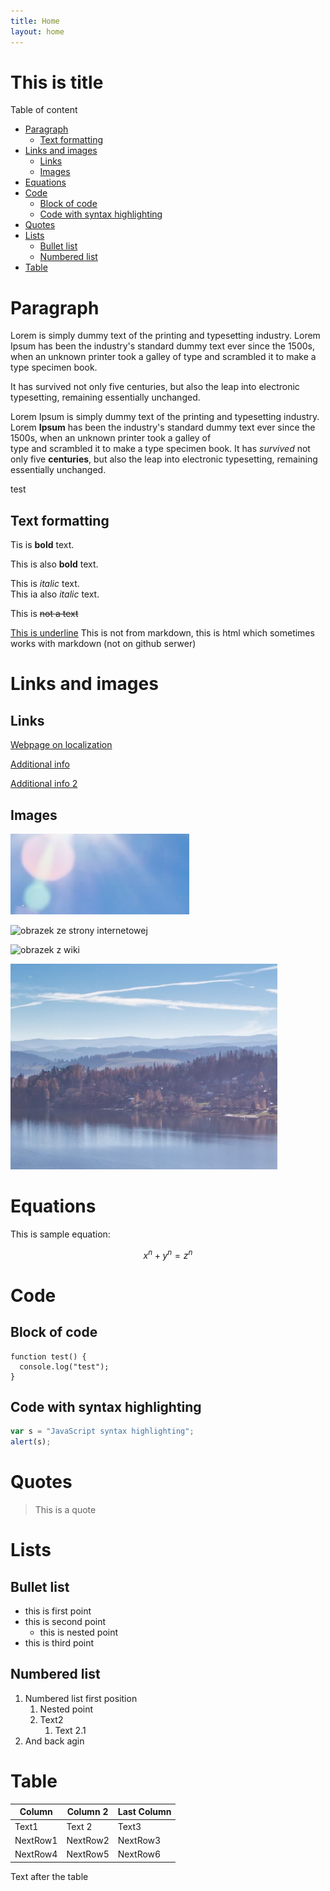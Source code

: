 ```yaml
---
title: Home
layout: home
---
```


<!-- Example of title -->
This is title<!-- omit in toc -->
===========================================

<!-- Here comes the table of content -->
Table of content

- [Paragraph](#paragraph)
  - [Text formatting](#text-formatting)
- [Links and images](#links-and-images)
  - [Links](#links)
  - [Images](#images)
- [Equations](#equations)
- [Code](#code)
  - [Block of code](#block-of-code)
  - [Code with syntax highlighting](#code-with-syntax-highlighting)
- [Quotes](#quotes)
- [Lists](#lists)
  - [Bullet list](#bullet-list)
  - [Numbered list](#numbered-list)
- [Table](#table)


<!-- Example of paragraph of text with line break -->

# Paragraph 
Lorem is simply dummy text of the printing and typesetting industry. Lorem Ipsum has been the industry's standard dummy text ever since the 1500s, when an unknown printer took a galley of type and scrambled it to make a type specimen book. 

It has survived not only five centuries, but also the leap into electronic typesetting, remaining essentially unchanged. 

Lorem Ipsum is simply dummy text of the printing and typesetting industry. Lorem **Ipsum** has been the industry's standard dummy text ever since the 1500s, when an unknown printer took a galley of  
 type and scrambled it to make a type specimen book. It has _survived_ not only five __centuries__, but also the leap into electronic typesetting, remaining essentially unchanged. 

 
<!-- Example of another paragraph -->
test
<!-- Example of bold -->
## Text formatting 
Tis is **bold** text.  

This is also __bold__  text.


<!-- Example of italic  -->

This is _italic_ text.  
This ia also *italic* text. 
<!-- strikethrough -->

This is ~~not a text~~

<!-- underlinr -->

<u>This is underline</u> This is not from markdown, this is html which sometimes works with markdown (not on github serwer)

<!-- Example of headers -->

# Links and images

## Links

<!-- Example of external link -->

[Webpage on localization](https://localization.pl)

<!-- Example of link to another file -->
[Additional info](reference.md)


[Additional info 2](AnotherFile.md)

## Images 
<!-- Example of an image -->


![svg image 2](./images/img2.png)

<!--https://picsum.photos-->
![obrazek ze strony internetowej](https://picsum.photos/id/237/200/300)

<!--obrazek z wiki-->
![obrazek z wiki](https://upload.wikimedia.org/wikipedia/commons/thumb/7/71/K%C4%85ty_Wroc%C5%82awskie_-_Rynek_01.jpg/1280px-K%C4%85ty_Wroc%C5%82awskie_-_Rynek_01.jpg)
<!-- Example of an image with hover text -->

![svg image 1](./images/img1.png "Mountains")

<!-- Example of equation or inline code -->
# Equations 

This is sample equation: 


$$ x^n + y^n = z^n $$


<!-- Example of a block of code -->
# Code 

## Block of code
```
function test() {
  console.log("test");
}
```
## Code with syntax highlighting 
<!-- Example of code highlighting -->
```javascript
var s = "JavaScript syntax highlighting";
alert(s);
```
<!-- Example of quote -->
# Quotes 
>This is a quote
<!-- Example of bullet list -->
# Lists
## Bullet list
* this is first point
* this is second point
  * this is nested point
* this is third point
<!-- Example of numbered list -->
## Numbered list
1. Numbered list first position
    1. Nested point
    2. Text2
        1. Text 2.1
2. And back agin
<!-- Example of table -->
# Table

| Column   | Column 2 | Last Column |
| -------- | -------- | ----------- |
| Text1    | Text 2   | Text3       |
| NextRow1 | NextRow2 | NextRow3    |
| NextRow4 | NextRow5 | NextRow6    |

<!-- Paragraph after table -->
Text after the table 



